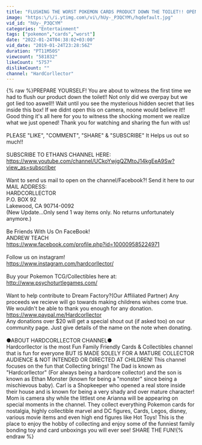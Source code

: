 ```yaml
---
title: "FLUSHING THE WORST POKEMON CARDS PRODUCT DOWN THE TOILET!! OPENING THE PLUSH BOX! WARNING...IT LIED"
image: "https:\/\/i.ytimg.com\/vi\/hUy-_P3QCYM\/hqdefault.jpg"
vid_id: "hUy-_P3QCYM"
categories: "Entertainment"
tags: ["pokemon","cards","worst"]
date: "2022-01-24T04:38:02+03:00"
vid_date: "2019-01-24T23:28:56Z"
duration: "PT11M50S"
viewcount: "581832"
likeCount: "5757"
dislikeCount: ""
channel: "HardCorllector"
---
```

{% raw %}PREPARE YOURSELF! You are about to witness the first time we had to flush our product down the toilet!! Not only did we overpay but we got lied too aswell!! Wait until you see the mysterious hidden secret that lies inside this box! If we didnt open this on camera, noone would believe it!! Good thing it's all here for you to witness the shocking moment we realize what we just opened! Thank you for watching and sharing the fun with us!<br /><br />PLEASE &quot;LIKE&quot;, &quot;COMMENT&quot;, &quot;SHARE&quot; &amp; &quot;SUBSCRIBE&quot; It Helps us out so much!!<br /><br />SUBSCRIBE TO ETHANS CHANNEL HERE:<br /><a rel="nofollow" target="blank" href="https://www.youtube.com/channel/UCkoYwjgQZMtoJ14kgEeA9Sw?view_as=subscriber">https://www.youtube.com/channel/UCkoYwjgQZMtoJ14kgEeA9Sw?view_as=subscriber</a><br /><br />Want to send us mail to open on the channel/Facebook?! Send it here to our MAIL ADDRESS:<br />HARDCORLLECTOR<br />P.O. BOX 92<br />Lakewood, CA 90714-0092<br />(New Update...Only send 1 way items only. No returns unfortunately anymore.)<br /><br />Be Friends With Us On FaceBook!<br />ANDREW TEACH<br /><a rel="nofollow" target="blank" href="https://www.facebook.com/profile.php?id=100009585224971">https://www.facebook.com/profile.php?id=100009585224971</a><br /><br />Follow us on instagram!<br /><a rel="nofollow" target="blank" href="https://www.instagram.com/hardcorllector/">https://www.instagram.com/hardcorllector/</a><br /><br />Buy your Pokemon TCG/Collectibles here at:<br /><a rel="nofollow" target="blank" href="http://www.psychoturtlegames.com/">http://www.psychoturtlegames.com/</a><br /><br />Want to help contribute to Dream Factory?(Our Affiliated Partner) Any proceeds we recieve will go towards making childrens wishes come true. We wouldn't be able to thank you enough for any donation.<br /><a rel="nofollow" target="blank" href="https://www.paypal.me/Hardcorllector">https://www.paypal.me/Hardcorllector</a><br />Any donations over $20 will get a special shout out (if asked too) on our community page. Just give details of the name on the note when donating.<br /><br />     ●ABOUT HARDCORLLECTOR CHANNEL●<br />Hardcorllector is the most Fun Family Friendly Cards &amp; Collectibles channel that is fun for everyone BUT IS MADE SOLELY FOR A MATURE COLLECTOR AUDIENCE &amp; NOT INTENDED OR DIRECTED AT CHILDREN! This channel focuses on the fun that Collecting brings! The Dad is known as &quot;Hardcorllector&quot; (For always being a hardcore collector) and the son is known as Ethan Monster (known for being a &quot;monster&quot; since being a mischievous baby). Carl is a Shopkeeper who opened a real store inside their house and is known for being a very shady and over mature character! Mom is camera shy while the littlest one Arianna will be appearing on special moments in the channel. They collect everything Pokemon cards for nostalgia, highly collectible marvel and DC figures, Cards, Legos, disney, various movie items and even high end figures like Hot Toys! This is the place to enjoy the hobby of collecting and enjoy some of the funniest family bonding toy and card unboxings you will ever see! SHARE THE FUN!{% endraw %}
